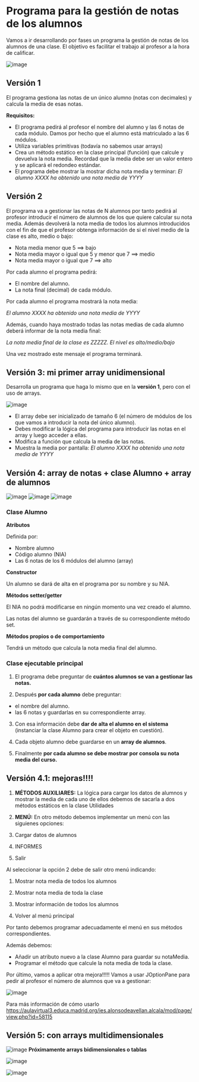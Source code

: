 # Programa para la gestión de notas de los alumnos

Vamos a ir desarrollando por fases un programa la gestión de notas de los alumnos de una clase. El objetivo es facilitar el trabajo al profesor a la hora de calificar.

![image](https://user-images.githubusercontent.com/91023374/196936768-b8d6363e-e408-49c8-a892-48cfd91b5be4.png)


## Versión 1

El programa gestiona las notas de un único alumno (notas con decimales) y calcula la media de esas notas.

**Requisitos:**
- El programa pedirá al profesor el nombre del alumno y las 6 notas de cada módulo. Damos por hecho que el alumno está matriculado a las 6 módulos.
- Utiliza variables primitivas (todavía no sabemos usar arrays)
- Crea un método estático en la clase principal (función) que calcule y devuelva la nota media. Recordad que la media debe ser un valor entero y se aplicará el redondeo estándar.
- El programa debe mostrar la mostrar dicha nota media y terminar: *El alumno XXXX ha obtenido una nota media de YYYY*

## Versión 2

El programa va a gestionar las notas de N alumnos por tanto pedirá al profesor introducir el número de alumnos de los que quiere calcular su nota media.
Además devolverá la nota media de todos los alumnos introducidos con el fin de que el profesor obtenga información de si el nivel medio de la clase es alto, medio o bajo:

- Nota media menor que 5 ==> bajo
- Nota media mayor o igual que 5 y menor que 7 ==> medio
- Nota media mayor o igual que 7 ==> alto

Por cada alumno el programa pedirá:

- El nombre del alumno.
- La nota final (decimal) de cada módulo.

Por cada alumno el programa mostrará la nota media:

*El alumno XXXX ha obtenido una nota media de YYYY*

Además, cuando haya mostrado todas las notas medias de cada alumno deberá informar de la nota media final:

*La nota media final de la clase es ZZZZZ. El nivel es alto/medio/bajo*

Una vez mostrado este mensaje el programa terminará.


## Versión 3: mi primer array unidimensional


Desarrolla un programa que haga lo mismo que en la **versión 1**, pero con el uso de arrays.

![image](https://user-images.githubusercontent.com/91023374/197191979-3270f866-3dd8-4eaf-8f9d-5526d325b80d.png)


- El array debe ser inicializado de tamaño 6 (el número de módulos de los que vamos a introducir la nota del único alumno).
- Debes modificar la lógica del programa para introducir las notas en el array y luego acceder a ellas.
- Modifica a función que calcula la media de las notas.
- Muestra la media por pantalla: *El alumno XXXX ha obtenido una nota media de YYYY*


## Versión 4: array de notas + clase Alumno + array de alumnos

![image](https://user-images.githubusercontent.com/91023374/200559282-a7e08ffc-3651-4d35-9ba9-95912b5f9b52.png) ![image](https://user-images.githubusercontent.com/91023374/200559283-326d00f7-6a81-447f-ace7-40324f6449c2.png) ![image](https://user-images.githubusercontent.com/91023374/200559295-220178dc-ca1f-4121-9fcc-6d528218d358.png)

### Clase Alumno

**Atributos**

Definida por:

- Nombre alumno
- Código alumno (NIA)
- Las 6 notas de los 6 módulos del alumno (array)

**Constructor**

Un alumno se dará de alta en el programa por su nombre y su NIA.

**Métodos setter/getter**

El NIA no podrá modificarse en ningún momento una vez creado el alumno.

Las notas del alumno se guardarán a través de su correspondiente método set.

**Métodos propios o de comportamiento**

Tendrá un método que calcula la nota media final del alumno.

### Clase ejecutable principal

1. El programa debe preguntar de **cuántos alumnos se van a gestionar las notas.**

2. Después **por cada alumno** debe preguntar:
 - el nombre del alumno.
 - las 6 notas y guardarlas en su correspondiente array.
 
3. Con esa información debe **dar de alta el alumno en el sistema** (instanciar la clase Alumno para crear el objeto en cuestión).

4. Cada objeto alumno debe guardarse en un **array de alumnos**.

5. Finalmente **por cada alumno se debe mostrar por consola su nota media del curso.**

##  Versión 4.1: mejoras!!!!

1. **MÉTODOS AUXILIARES:** La lógica para cargar los datos de alumnos y mostrar la media de cada uno de ellos debemos de sacarla a dos métodos estáticos en la clase Utilidades
2. **MENÚ:** En otro método debemos implementar un menú con las siguienes opciones:


1. Cargar datos de alumnos

2. INFORMES

3. Salir


Al seleccionar la opción 2 debe de salir otro menú indicando:

1. Mostrar nota media de todos los alumnos

2. Mostrar nota media de toda la clase

3. Mostrar información de todos los alumnos

4. Volver al menú principal


Por tanto debemos programar adecuadamente el menú en sus métodos correspondientes.

Además debemos:

- Añadir un atributo nuevo a la clase Alumno para guardar su notaMedia.
- Programar el método que calcule la nota media de toda la clase.

Por último, vamos a aplicar otra mejora!!!!! Vamos a usar JOptionPane para pedir al profesor el número de alumnos que va a gestionar:

![image](https://user-images.githubusercontent.com/91023374/201052528-b7278b3d-5df6-4385-a0cd-73ebc2327767.png)


Para más información de cómo usarlo https://aulavirtual3.educa.madrid.org/ies.alonsodeavellan.alcala/mod/page/view.php?id=58115


## Versión 5: con arrays multidimensionales

![image](https://user-images.githubusercontent.com/91023374/196938736-2416bf1d-bb6c-464d-96f1-8d67370e0510.png) **Próximamente arrays bidimensionales o tablas**

![image](https://user-images.githubusercontent.com/91023374/196938586-846c0dc3-f52a-4f26-ae75-fea580d30f20.png)


![image](https://user-images.githubusercontent.com/91023374/196938640-503e3909-a875-4bab-8a9b-efc62aa2407b.png)

